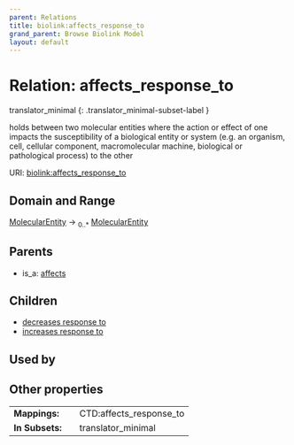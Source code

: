 ```yaml
---
parent: Relations
title: biolink:affects_response_to
grand_parent: Browse Biolink Model
layout: default
---
```


# Relation: affects_response_to

translator_minimal
{: .translator_minimal-subset-label }


holds between two molecular entities where the action or effect of one impacts the susceptibility of a biological entity or system (e.g. an organism, cell, cellular component, macromolecular machine, biological or pathological process) to the other

URI: [biolink:affects_response_to](https://w3id.org/biolink/vocab/affects_response_to)

## Domain and Range

[MolecularEntity](MolecularEntity.md) ->  <sub>0..*</sub> [MolecularEntity](MolecularEntity.md)

## Parents

 *  is_a: [affects](affects.md)

## Children

 *  [decreases response to](decreases_response_to.md)
 *  [increases response to](increases_response_to.md)

## Used by


## Other properties

|  |  |  |
| --- | --- | --- |
| **Mappings:** | | CTD:affects_response_to |
| **In Subsets:** | | translator_minimal |

